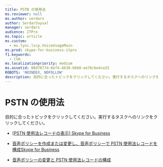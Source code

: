```yaml
---
title: PSTN の使用法
ms.reviewer: null
ms.author: serdars
author: SerdarSoysal
manager: serdars
audience: ITPro
ms.topic: article
ms.custom:
  - ms.lync.lscp.VoiceUsageMain
ms.prod: skype-for-business-itpro
f1.keywords:
  - CSH
ms.localizationpriority: medium
ms.assetid: 08d7877d-0ef4-4630-b6b0-ee76cbe4ce25
ROBOTS: 'NOINDEX, NOFOLLOW'
description: 目的に合ったトピックをクリックしてください。実行するタスクへのリンクをクリックしてください。
---
```


# <a name="pstn-usage"></a>PSTN の使用法

目的に合ったトピックをクリックしてください。実行するタスクへのリンクをクリックしてください。

- [[PSTN 使用法レコードの表示] Skype for Business](../../../deploy/deploy-enterprise-voice/view-pstn-usage-records.md)

- [音声ポリシーを作成または変更し、音声ポリシーで PSTN 使用法レコードを構成Skype for Business](../../../deploy/deploy-enterprise-voice/voice-policy-and-pstn-usage-records.md)

- [音声ポリシーの変更と PSTN 使用法レコードの構成](/previous-versions/office/lync-server-2013/lync-server-2013-modify-a-voice-policy-and-configure-pstn-usage-records)